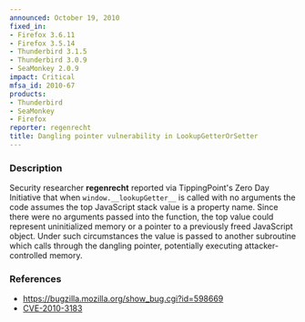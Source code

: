 ```yaml
---
announced: October 19, 2010
fixed_in:
- Firefox 3.6.11
- Firefox 3.5.14
- Thunderbird 3.1.5
- Thunderbird 3.0.9
- SeaMonkey 2.0.9
impact: Critical
mfsa_id: 2010-67
products:
- Thunderbird
- SeaMonkey
- Firefox
reporter: regenrecht
title: Dangling pointer vulnerability in LookupGetterOrSetter
---
```


<h3>Description</h3>

<p>Security researcher <strong>regenrecht</strong> reported via
TippingPoint's Zero Day Initiative that
when <code>window.__lookupGetter__</code> is called with no arguments
the code assumes the top JavaScript stack value is a property name.
Since there were no arguments passed into the function, the top value
could represent uninitialized memory or a pointer to a previously
freed JavaScript object.  Under such circumstances the value is passed
to another subroutine which calls through the dangling pointer,
potentially executing attacker-controlled memory.</p>

<h3>References</h3>

<ul>
  <li><a href="https://bugzilla.mozilla.org/show_bug.cgi?id=598669">https://bugzilla.mozilla.org/show_bug.cgi?id=598669</a></li>
  <li><a class="ex-ref" href="http://cve.mitre.org/cgi-bin/cvename.cgi?name=CVE-2010-3183">CVE-2010-3183</a></li>
</ul>




